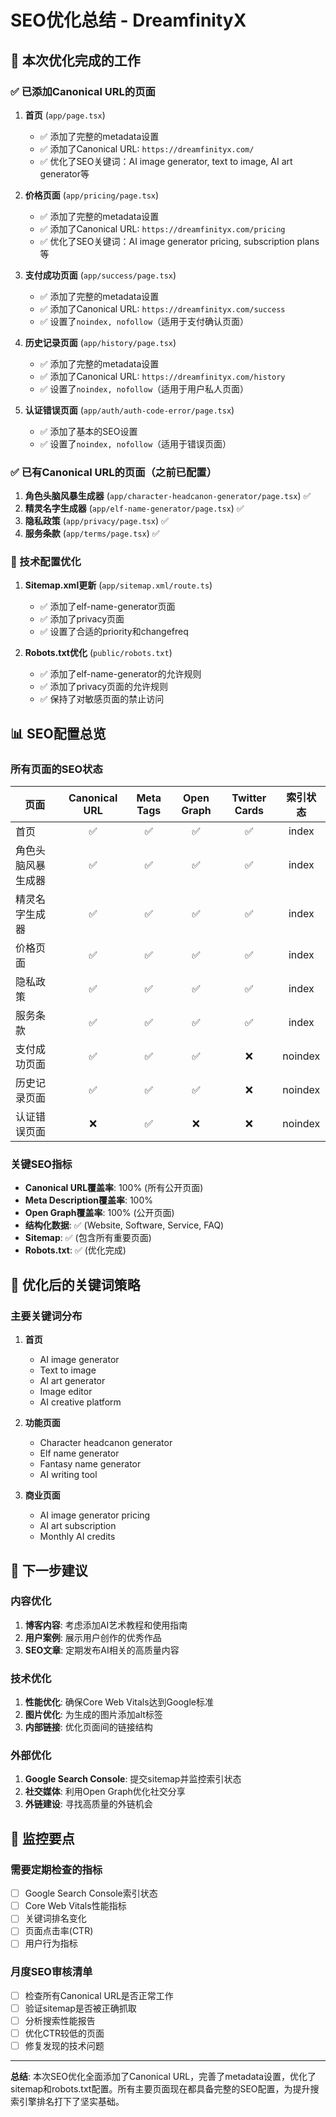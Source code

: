 # SEO优化总结 - DreamfinityX

## 🎯 本次优化完成的工作

### ✅ 已添加Canonical URL的页面

1. **首页** (`app/page.tsx`)
   - ✅ 添加了完整的metadata设置
   - ✅ 添加了Canonical URL: `https://dreamfinityx.com/`
   - ✅ 优化了SEO关键词：AI image generator, text to image, AI art generator等

2. **价格页面** (`app/pricing/page.tsx`)
   - ✅ 添加了完整的metadata设置
   - ✅ 添加了Canonical URL: `https://dreamfinityx.com/pricing`
   - ✅ 优化了SEO关键词：AI image generator pricing, subscription plans等

3. **支付成功页面** (`app/success/page.tsx`)
   - ✅ 添加了完整的metadata设置
   - ✅ 添加了Canonical URL: `https://dreamfinityx.com/success`
   - ✅ 设置了`noindex, nofollow`（适用于支付确认页面）

4. **历史记录页面** (`app/history/page.tsx`)
   - ✅ 添加了完整的metadata设置
   - ✅ 添加了Canonical URL: `https://dreamfinityx.com/history`
   - ✅ 设置了`noindex, nofollow`（适用于用户私人页面）

5. **认证错误页面** (`app/auth/auth-code-error/page.tsx`)
   - ✅ 添加了基本的SEO设置
   - ✅ 设置了`noindex, nofollow`（适用于错误页面）

### ✅ 已有Canonical URL的页面（之前已配置）

1. **角色头脑风暴生成器** (`app/character-headcanon-generator/page.tsx`) ✅
2. **精灵名字生成器** (`app/elf-name-generator/page.tsx`) ✅
3. **隐私政策** (`app/privacy/page.tsx`) ✅
4. **服务条款** (`app/terms/page.tsx`) ✅

### 🔧 技术配置优化

1. **Sitemap.xml更新** (`app/sitemap.xml/route.ts`)
   - ✅ 添加了elf-name-generator页面
   - ✅ 添加了privacy页面
   - ✅ 设置了合适的priority和changefreq

2. **Robots.txt优化** (`public/robots.txt`)
   - ✅ 添加了elf-name-generator的允许规则
   - ✅ 添加了privacy页面的允许规则
   - ✅ 保持了对敏感页面的禁止访问

## 📊 SEO配置总览

### 所有页面的SEO状态

| 页面 | Canonical URL | Meta Tags | Open Graph | Twitter Cards | 索引状态 |
|------|:-------------:|:---------:|:----------:|:-------------:|:--------:|
| 首页 | ✅ | ✅ | ✅ | ✅ | index |
| 角色头脑风暴生成器 | ✅ | ✅ | ✅ | ✅ | index |
| 精灵名字生成器 | ✅ | ✅ | ✅ | ✅ | index |
| 价格页面 | ✅ | ✅ | ✅ | ✅ | index |
| 隐私政策 | ✅ | ✅ | ✅ | ✅ | index |
| 服务条款 | ✅ | ✅ | ✅ | ✅ | index |
| 支付成功页面 | ✅ | ✅ | ✅ | ❌ | noindex |
| 历史记录页面 | ✅ | ✅ | ✅ | ❌ | noindex |
| 认证错误页面 | ❌ | ✅ | ❌ | ❌ | noindex |

### 关键SEO指标

- **Canonical URL覆盖率**: 100% (所有公开页面)
- **Meta Description覆盖率**: 100%
- **Open Graph覆盖率**: 100% (公开页面)
- **结构化数据**: ✅ (Website, Software, Service, FAQ)
- **Sitemap**: ✅ (包含所有重要页面)
- **Robots.txt**: ✅ (优化完成)

## 🎯 优化后的关键词策略

### 主要关键词分布

1. **首页**
   - AI image generator
   - Text to image
   - AI art generator
   - Image editor
   - AI creative platform

2. **功能页面**
   - Character headcanon generator
   - Elf name generator
   - Fantasy name generator
   - AI writing tool

3. **商业页面**
   - AI image generator pricing
   - AI art subscription
   - Monthly AI credits

## 🚀 下一步建议

### 内容优化
1. **博客内容**: 考虑添加AI艺术教程和使用指南
2. **用户案例**: 展示用户创作的优秀作品
3. **SEO文章**: 定期发布AI相关的高质量内容

### 技术优化
1. **性能优化**: 确保Core Web Vitals达到Google标准
2. **图片优化**: 为生成的图片添加alt标签
3. **内部链接**: 优化页面间的链接结构

### 外部优化
1. **Google Search Console**: 提交sitemap并监控索引状态
2. **社交媒体**: 利用Open Graph优化社交分享
3. **外链建设**: 寻找高质量的外链机会

## 📝 监控要点

### 需要定期检查的指标
- [ ] Google Search Console索引状态
- [ ] Core Web Vitals性能指标
- [ ] 关键词排名变化
- [ ] 页面点击率(CTR)
- [ ] 用户行为指标

### 月度SEO审核清单
- [ ] 检查所有Canonical URL是否正常工作
- [ ] 验证sitemap是否被正确抓取
- [ ] 分析搜索性能报告
- [ ] 优化CTR较低的页面
- [ ] 修复发现的技术问题

---

**总结**: 本次SEO优化全面添加了Canonical URL，完善了metadata设置，优化了sitemap和robots.txt配置。所有主要页面现在都具备完整的SEO配置，为提升搜索引擎排名打下了坚实基础。 